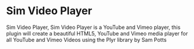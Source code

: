 # Sim Video Player
Sim Video Player, Sim Video Player is a YouTube and Vimeo player, this plugin will create a beautiful HTML5, YouTube and Vimeo media player for all YouTube and Vimeo Videos using the Plyr library by Sam Potts
